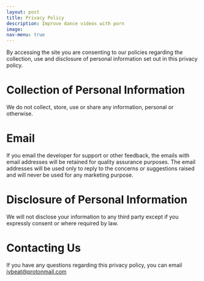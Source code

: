 ```yaml
---
layout: post
title: Privacy Policy
description: Improve dance videos with porn
image:
nav-menu: true
---
```


By accessing the site you are consenting to our policies regarding the collection, use and disclosure of personal information set out in this privacy policy.

<h1>Collection of Personal Information</h1>

We do not collect, store, use or share any information, personal or otherwise.

<h1>Email</h1>

If you email the developer for support or other feedback, the emails with email addresses will be retained for quality assurance purposes. The email addresses will be used only to reply to the concerns or suggestions raised and will never be used for any marketing purpose.

<h1>Disclosure of Personal Information</h1>

We will not disclose your information to any third party except if you expressly consent or where required by law.

<h1>Contacting Us</h1>

If you have any questions regarding this privacy policy, you can email jybeat@protonmail.com
